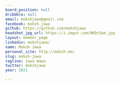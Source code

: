 ```yaml
---
board_position: null
dribbble: null
email: mokshjawa@gmail.com
facebook: moksh.jawa
github: https://github.com/mokshjawa
headshot_jpg_url: https://i.imgur.com/NKbtSwe.jpg
layout: member_page
linkedin: mokshjawa/
name: Moksh Jawa
personal_site: http://moksh.me/
slug: moksh-jawa
tagline: Jawa Wawa
twitter: mokshjawa
year: 2021

---
```

